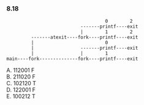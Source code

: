 ### 8.18
```
                                    0        2
                           -------printf----exit  
                           |        1        2
         -------atexit----fork----printf----exit  
         |                          0
         |                 -------printf----exit  
         |                 |        1
main----fork--------------fork----printf----exit
```

A. 112001 F  
B. 211020 F  
C. 102120 T  
D. 122001 F  
E. 100212 T 
